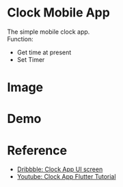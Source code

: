 # Clock Mobile App
The simple mobile clock app.  
Function:  
* Get time at present
* Set Timer
# Image
# Demo

# Reference
* [Dribbble: Clock App UI screen](https://dribbble.com/shots/6738814-Clock-App-UI-screens)
* [Youtube: Clock App Flutter Tutorial](https://www.youtube.com/watch?v=HyAeZKWWuxA&list=PL3wGb9_yWsvKfjFgXntI_uxUV7R0L0Act)
